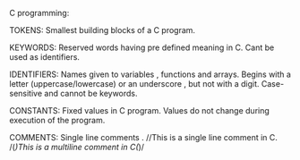 C programming:

TOKENS: Smallest building blocks of a C program.

KEYWORDS: Reserved words having pre defined meaning in C. Cant be used as identifiers.

IDENTIFIERS: Names given to variables , functions and arrays. Begins with a letter (uppercase/lowercase) or an underscore , but not with a digit.
Case-sensitive and cannot be keywords.

CONSTANTS: Fixed values in C program. Values do not change during execution of the program.

COMMENTS: Single line comments .
//This is a single line comment in C.
/(*)This is a multiline
comment in C(*)/
